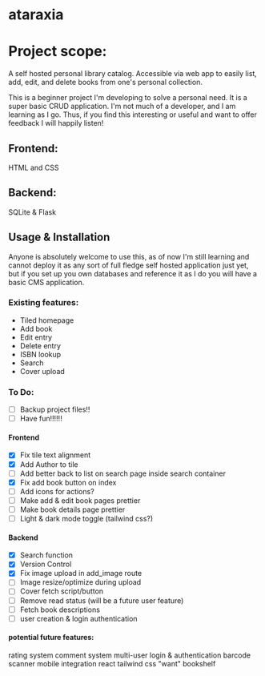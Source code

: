 # ataraxia

# Project scope:

A self hosted personal library catalog. Accessible via web app to easily list, add, edit, and delete books from one's personal collection. 

This is a beginner project I'm developing to solve a personal need. It is a super basic CRUD application. I'm not much of a developer, and I am learning as I go. Thus, if you find this interesting or useful and want to offer feedback I will happily listen!

## Frontend:

HTML and CSS

## Backend:

SQLite & Flask

## Usage & Installation

Anyone is absolutely welcome to use this, as of now I'm still learning and cannot deploy it as any sort of full fledge self hosted application just yet, but if you set up you own databases and reference it as I do you will have a basic CMS application.

### Existing features:
- Tiled homepage
- Add book
- Edit entry
- Delete entry
- ISBN lookup
- Search
- Cover upload

### To Do:

- [ ] Backup project files!!
- [ ] Have fun!!!!!!
#### Frontend
- [x] Fix tile text alignment
- [x] Add Author to tile
- [ ] Add better back to list on search page inside search container
- [x] Fix add book button on index
- [ ] Add icons for actions?
- [ ] Make add & edit book pages prettier
- [ ] Make book details page prettier
- [ ] Light & dark mode toggle (tailwind css?)
#### Backend
- [x] Search function
- [x] Version Control
- [x] Fix image upload in add_image route
- [ ] Image resize/optimize during upload
- [ ] Cover fetch script/button
- [ ] Remove read status (will be a future user feature)
- [ ] Fetch book descriptions
- [ ] user creation & login authentication
#### potential future features:
rating system
comment system
multi-user login & authentication
barcode scanner
mobile integration
react
tailwind css
"want" bookshelf

